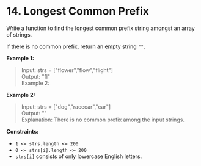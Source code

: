 # 14. Longest Common Prefix

Write a function to find the longest common prefix string amongst an array of strings.

If there is no common prefix, return an empty string `""`.


**Example 1:**

> Input: strs = ["flower","flow","flight"] <br>
> Output: "fl" <br>
> Example 2:

**Example 2:**
> Input: strs = ["dog","racecar","car"] <br>
> Output: "" <br>
> Explanation: There is no common prefix among the input strings.

**Constraints:**

- `1 <= strs.length <= 200`
- `0 <= strs[i].length <= 200`
- `strs[i]` consists of only lowercase English letters.
